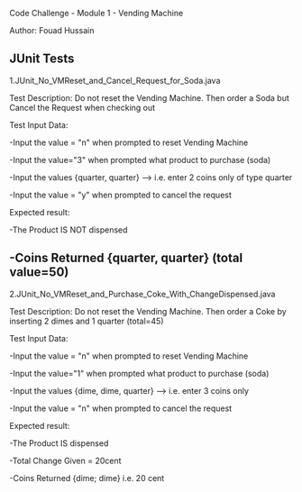 Code Challenge - Module 1 - Vending Machine

Author: Fouad Hussain


JUnit Tests
------------------------------------------------------------------------------------
1.JUnit_No_VMReset_and_Cancel_Request_for_Soda.java

Test Description: 
Do not reset the Vending Machine. 
Then order a Soda but Cancel the Request when checking out

Test Input Data:

-Input the value = "n" when prompted to reset Vending Machine

-Input the value="3" when prompted what product to purchase (soda)

-Input the values {quarter, quarter} --> i.e. enter 2 coins only of type quarter

-Input the value = "y" when prompted to cancel the request

Expected result:

-The Product IS NOT dispensed

-Coins Returned {quarter, quarter} (total value=50)
---------------------------------------------------------------------------------

2.JUnit_No_VMReset_and_Purchase_Coke_With_ChangeDispensed.java

Test Description: 
Do not reset the Vending Machine. 
Then order a Coke by inserting 2 dimes and 1 quarter (total=45)

Test Input Data:

-Input the value = "n" when prompted to reset Vending Machine

-Input the value="1" when prompted what product to purchase (soda)

-Input the values {dime, dime, quarter} --> i.e. enter 3 coins only

-Input the value = "n" when prompted to cancel the request

Expected result:

-The Product IS dispensed

-Total Change Given = 20cent

-Coins Returned {dime; dime} i.e. 20 cent

